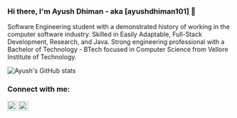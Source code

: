 ### Hi there, I'm Ayush Dhiman - aka [ayushdhiman101] 👋

Software Engineering student with a demonstrated history of working in the computer software industry. Skilled in Easily Adaptable, Full-Stack Development, Research, and Java. Strong engineering professional with a Bachelor of Technology - BTech focused in Computer Science from Vellore Institute of Technology.



![Ayush's GitHub stats](https://github-readme-stats.vercel.app/api?username=ayushdhiman101&theme=tokyonight&show_icons=true)


### Connect with me:

<a href="https://www.linkedin.com/in/ayush-dhiman-569234190/"><img align="left" alt="ayushdhiman101 | LinkedIn" width="22px" src="https://cdn.jsdelivr.net/npm/simple-icons@v3/icons/linkedin.svg" target="_blank"/></a>
<a href="https://www.instagram.com/ayush.dhiman_/"><img align="left" alt="ayushdhiman101 | Instagram" width="22px" src="https://cdn.jsdelivr.net/npm/simple-icons@v3/icons/instagram.svg" target="_blank"/></a>

<br />

